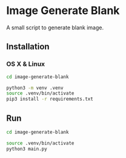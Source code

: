 # Image Generate Blank

A small script to generate blank image.

## Installation

### OS X & Linux

```sh
cd image-generate-blank

python3 -m venv .venv
source .venv/bin/activate
pip3 install -r requirements.txt
```

## Run

```sh
cd image-generate-blank

source .venv/bin/activate
python3 main.py
```
